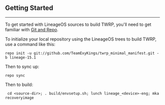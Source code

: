 ## Getting Started ##
---------------

To get started with LineageOS sources to build TWRP, you'll need to get
familiar with [Git and Repo](http://source.android.com/download/using-repo).

To initialize your local repository using the LineageOS trees to build TWRP, use a command like this:

    repo init -u git://github.com/TeamExyKings/twrp_minimal_manifest.git -b lineage-15.1

Then to sync up:

    repo sync

Then to build:

     cd <source-dir>; . build/envsetup.sh; lunch lineage_<device>-eng; mka recoveryimage
